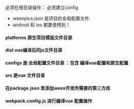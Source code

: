 必须在根目录操作： 必须建立config
  -  weexplus.json 是项目的全局配置文件:
   -  android 和 ios  都要使用到！

#### platforms  原生项目模版文件目录

#### dist vue编译后的js文件目录

#### configs 是 全局配置文件目录 ：包含 编译vue配置和原生配置

#### src 是vue 文件目录

#### 在package.json 里添加weex开发所需要的第三方库


#### webpack.config.js  进行编译vue 配置操作






